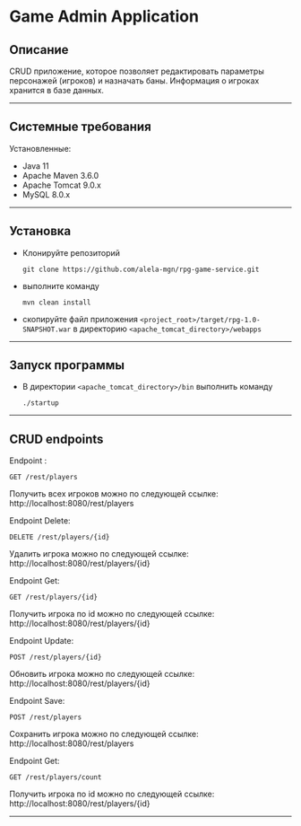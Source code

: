# Game Admin Application
## Описание
CRUD приложение, которое позволяет редактировать параметры персонажей (игроков) и назначать баны. Информация о игроках
хранится в базе данных.

***
## Системные требования
Установленные:
- Java 11
- Apache Maven 3.6.0
- Apache Tomcat 9.0.x
- MySQL 8.0.x
***
## Установка
- Клонируйте репозиторий
  ```
  git clone https://github.com/alela-mgn/rpg-game-service.git
  ```
- выполните команду
  ```
  mvn clean install
  ```
- скопируйте файл приложения `<project_root>/target/rpg-1.0-SNAPSHOT.war` в директорию `<apache_tomcat_directory>/webapps`

***
## Запуск программы
- В директории `<apache_tomcat_directory>/bin` выполнить команду 
  ```
  ./startup
  ``` 

***
CRUD endpoints
---
Endpoint :
```
GET /rest/players
```
Получить всех игроков можно по следующей ссылке:
http://localhost:8080/rest/players

Endpoint Delete:
```
DELETE /rest/players/{id}
```
Удалить игрока можно по следующей ссылке:
http://localhost:8080/rest/players/{id}

Endpoint Get:
```
GET /rest/players/{id}
```
Получить игрока по id можно по следующей ссылке:
http://localhost:8080/rest/players/{id}

Endpoint Update:
```
POST /rest/players/{id}
```
Обновить игрока можно по следующей ссылке:
http://localhost:8080/rest/players/{id}

Endpoint Save:
```
POST /rest/players
```
Сохранить игрока можно по следующей ссылке:
http://localhost:8080/rest/players

Endpoint Get:
```
GET /rest/players/count
```
Получить игрока по id можно по следующей ссылке:
http://localhost:8080/rest/players/{id}
***
